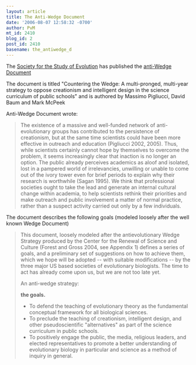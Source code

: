 ```yaml
---
layout: article
title: The Anti-Wedge Document
date: '2006-08-07 12:58:32 -0700'
author: PvM
mt_id: 2410
blog_id: 2
post_id: 2410
basename: the_antiwedge_d
---
```

The [Society for the Study of Evolution](http://www.evolutionsociety.org/) has published the [anti-Wedge Document](http://www.evolutionsociety.org/download/anti-wedge.pdf)

The document is titled "Countering the Wedge: A multi-pronged, multi-year strategy to oppose creationism and intelligent design in the science curriculum of public schools" and is authored by Massimo Pigliucci, David Baum and Mark McPeek

Anti-Wedge Document wrote:

> The existence of a massive and well-funded network of anti-evolutionary groups has contributed to the persistence of creationism, but at the same time scientists could have been more effective in outreach and education (Pigliucci 2002, 2005). Thus, while scientists certainly cannot hope by themselves to overcome the problem, it seems increasingly clear that inaction is no longer an option. The public already perceives academics as aloof and isolated, lost in a pampered world of irrelevancies, unwilling or unable to come out of the ivory tower even for brief periods to explain why their research is worthwhile (Sagan 1995). We think that professional societies ought to take the lead and generate an internal cultural change within academia, to help scientists rethink their priorities and make outreach and public involvement a matter of normal practice, rather than a suspect activity carried out only by a few individuals.

The document describes the following goals (modeled loosely after the well known Wedge Document)

> This document, loosely modeled after the antievolutionary Wedge Strategy produced by the Center for the Renewal of Science and Culture (Forest and Gross 2004, see Appendix 1) defines a series of goals, and a preliminary set of suggestions on how to achieve them, which we hope will be adopted -- with suitable modifications -- by the three major US based societies of evolutionary biologists. The time to act has already come upon us, but we are not too late yet.
> 
> An anti-wedge strategy: 
> 
> **the goals.**
> 
> 
> 
> * To defend the teaching of evolutionary theory as the fundamental conceptual framework for all biological sciences.
> * To preclude the teaching of creationism, intelligent design, and other pseudoscientific "alternatives" as part of the science curriculum in public schools.
> * To positively engage the public, the media, religious leaders, and elected representatives to promote a better understanding of evolutionary biology in particular and science as a method of inquiry in general.
